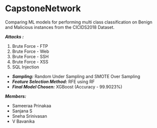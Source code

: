 # CapstoneNetwork
Comparing ML models for performing multi class classification on Benign and Malicious instances from the CICIDS2018 Dataset.

***Attacks :***
1. Brute Force - FTP
2. Brute Force - Web
3. Brute Force - SSH
4. Brute Force - XSS
5. SQL Injection
   

- ***Sampling:*** Random Under Sampling and SMOTE Over Sampling
- ***Feature Selection Method:*** RFE using RF
- ***Final Model Chosen:*** XGBoost (Accuracy - 99.9023%)

***Members:***
- Sameeraa Prinakaa 
- Sanjana S
- Sneha Srinivasan
- V Bavanika
